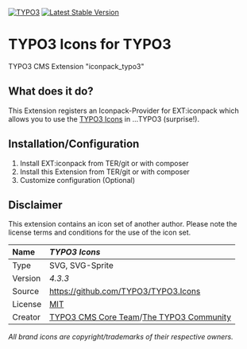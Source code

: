 [![TYPO3](https://img.shields.io/badge/TYPO3-iconpack-%23f49700?style=for-the-badge)](https://extensions.typo3.org/extension/iconpack/)
[![Latest Stable Version](https://img.shields.io/packagist/v/quellenform/t3x-iconpack-typo3?style=for-the-badge)](https://packagist.org/packages/quellenform/t3x-iconpack-typo3)

# TYPO3 Icons for TYPO3

TYPO3 CMS Extension "iconpack_typo3"


## What does it do?

This Extension registers an Iconpack-Provider for EXT:iconpack which allows you to use the [TYPO3 Icons](https://typo3.github.io/TYPO3.Icons/) in ...TYPO3 (surprise!).


## Installation/Configuration

1. Install EXT:iconpack from TER/git or with composer
2. Install this Extension from TER/git or with composer
3. Customize configuration (Optional)


## Disclaimer

This extension contains an icon set of another author. Please note the license terms and conditions for the use of the icon set.

| Name    | *TYPO3 Icons*                                                                                                             |
| :------ | :------------------------------------------------------------------------------------------------------------------------ |
| Type    | SVG, SVG-Sprite                                                                                                           |
| Version | *4.3.3*                                                                                                                   |
| Source  | https://github.com/TYPO3/TYPO3.Icons                                                                                      |
| License | [MIT](https://opensource.org/licenses/MIT)                                                                                |
| Creator | [TYPO3 CMS Core Team](https://forge.typo3.org/projects/typo3cms-core)/[The TYPO3 Community](https://typo3.org/community/) |

*All brand icons are copyright/trademarks of their respective owners.*
